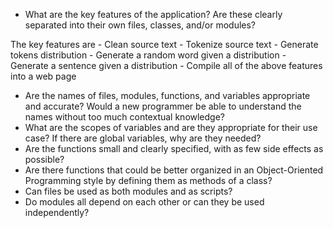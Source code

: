 - What are the key features of the application? Are these clearly separated into their own files, classes, and/or modules?

The key features are
    - Clean source text
    - Tokenize source text
    - Generate tokens distribution
    - Generate a random word given a distribution
    - Generate a sentence given a distribution
    - Compile all of the above features into a web page

- Are the names of files, modules, functions, and variables appropriate and accurate? Would a new programmer be able to understand the names without too much contextual knowledge?
- What are the scopes of variables and are they appropriate for their use case? If there are global variables, why are they needed?
- Are the functions small and clearly specified, with as few side effects as possible?
- Are there functions that could be better organized in an Object-Oriented Programming style by defining them as methods of a class?
- Can files be used as both modules and as scripts?
- Do modules all depend on each other or can they be used independently?
